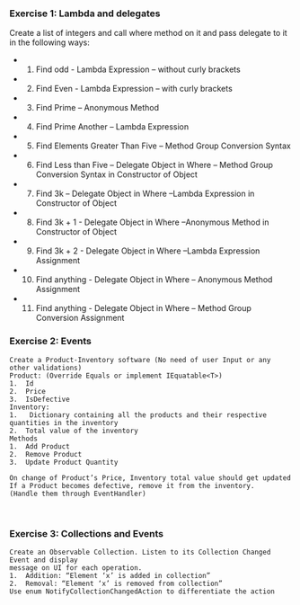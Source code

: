 ### Exercise 1: Lambda and delegates
Create a list of integers and call where method on it and pass delegate to it in the following ways:
- 1.	Find odd - Lambda Expression – without curly brackets
- 2.	Find Even - Lambda Expression – with curly brackets
- 3.	Find Prime – Anonymous Method
- 4.	Find Prime Another – Lambda Expression
- 5.	Find Elements Greater Than Five – Method Group Conversion Syntax
- 6.	Find Less than Five – Delegate Object in Where – Method Group Conversion Syntax in Constructor of Object
- 7.	Find 3k – Delegate Object in Where –Lambda Expression in Constructor of Object
- 8.	Find 3k + 1 - Delegate Object in Where –Anonymous Method in Constructor of Object
- 9.	Find 3k + 2 - Delegate Object in Where –Lambda Expression Assignment
- 10.	Find anything - Delegate Object in Where – Anonymous Method Assignment 
- 11.	Find anything - Delegate Object in Where – Method Group Conversion Assignment

### Exercise 2: Events
```
Create a Product-Inventory software (No need of user Input or any other validations)
Product: (Override Equals or implement IEquatable<T>)
1.	Id
2.	Price
3.	IsDefective
Inventory:
1.	 Dictionary containing all the products and their respective quantities in the inventory
2.	Total value of the inventory
Methods
1.	Add Product
2.	Remove Product
3.	Update Product Quantity

On change of Product’s Price, Inventory total value should get updated
If a Product becomes defective, remove it from the inventory.
(Handle them through EventHandler)
```
 
### Exercise 3:  Collections and Events
```
Create an Observable Collection. Listen to its Collection Changed Event and display 
message on UI for each operation.
1.	Addition: “Element ‘x’ is added in collection”
2.	Removal: “Element ‘x’ is removed from collection”
Use enum NotifyCollectionChangedAction to differentiate the action
```
